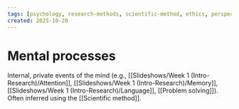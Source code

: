 ```yaml
---
tags: [psychology, research-methods, scientific-method, ethics, perspectives]
created: 2025-10-20
---
```

# Mental processes

Internal, private events of the mind (e.g., [[Slideshows/Week 1 (Intro-Research)/Attention]], [[Slideshows/Week 1 (Intro-Research)/Memory]], [[Slideshows/Week 1 (Intro-Research)/Language]], [[Problem solving]]). Often inferred using the [[Scientific method]].

